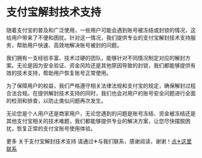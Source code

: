 # 支付宝解封技术支持

随着支付宝的普及和广泛使用，一些用户可能会遇到账号被冻结或封锁的情况，这给用户带来了不便和困扰。针对这一情况，我们提供专业的支付宝解封技术支持服务，帮助用户快速、高效地解决账号被封的问题。

我们拥有一支经验丰富、技术过硬的团队，能够针对不同情况制定对应的解封方案。无论是因为安全验证、资金风险还是其他原因导致的封锁，我们都能够提供有效的技术支持，帮助用户恢复账号正常使用。

为了保障用户的权益，我们严格遵守相关法律法规和支付宝的规定，确保解封过程合法合规。在提供解封技术支持的同时，我们也会对用户的账号安全问题进行全面的检测和排查，以防止类似问题再次发生。

无论您是个人用户还是商家用户，无论您遇到的问题是账号冻结、资金被冻结还是其他支付宝相关的技术难题，我们都能够提供专业的解决方案，让您尽快摆脱困扰，恢复正常的支付宝账号使用体验。

更多 关于支付宝解封技术支持 请通过✈与我们联系，感谢阅读，谢谢！[点✈这里联系](https://abc.k02.cc)